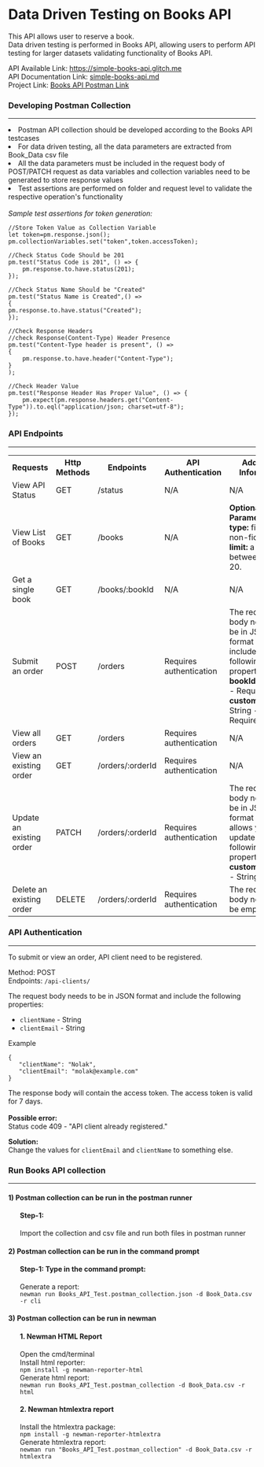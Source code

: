 # Data Driven Testing on Books API
This API allows user to reserve a book.<br> Data driven testing is performed in Books API, allowing users to perform API testing for larger datasets validating functionality of Books API.<br> 

API Available Link: https://simple-books-api.glitch.me<br>
API Documentation Link: [simple-books-api.md](https://github.com/vdespa/introduction-to-postman-course/blob/main/simple-books-api.md)<br>
Project Link: [Books API Postman Link](https://www.postman.com/nolakkapali/nolak-s-workspace/collection/6wqqlxq/books-api-test?action=share&creator=30401768 'Visit Postman')

### Developing Postman Collection
***
<li>Postman API collection should be developed according to the Books API testcases</li>
<li> For data driven testing, all the data parameters are extracted from Book_Data csv file</li>
<li> All the data parameters must be included in the request body of POST/PATCH request as data variables and collection variables need to be generated to store response values</li>
<li>Test assertions are performed on folder and request level to validate the respective operation's functionality</li>
<br>
<i>Sample test assertions for token generation:</i> <br> 

```
//Store Token Value as Collection Variable
let token=pm.response.json();
pm.collectionVariables.set("token",token.accessToken);

//Check Status Code Should be 201
pm.test("Status Code is 201", () => {
    pm.response.to.have.status(201);
});

//Check Status Name Should be "Created"
pm.test("Status Name is Created",() =>
{
pm.response.to.have.status("Created");
});

//Check Response Headers
//check Response(Content-Type) Header Presence 
pm.test("Content-Type header is present", () =>
{
    pm.response.to.have.header("Content-Type");
}
);

//Check Header Value
pm.test("Response Header Has Proper Value", () => {
    pm.expect(pm.response.headers.get("Content-Type")).to.eql("application/json; charset=utf-8");
});
```

### API Endpoints
***

<table>
<th>Requests</th>
<th>Http Methods</th>
<th>Endpoints</th>
<th>API Authentication</th>
<th>Additional Information</th>
<tr>
<td>View API Status</td>
<td>GET</td>
<td>/status</td>
<td>N/A</td>
<td>N/A</td>

</tr>
<tr>
<td>View List of Books</td>
<td>GET</td>
<td>/books</td>
<td>N/A</td>
<td><b>Optional Query Parameter:<br></b> <b>type:</b> fiction or non-fiction<br>
<b>limit:</b> a number between 1 and 20.</td>
</tr>
<tr>
<td>Get a single book</td>
<td>GET</td>
<td>/books/:bookId</td>
<td>N/A</td>
<td>N/A</td>
</tr>
<tr>
<td>Submit an order</td>
<td>POST</td>
<td>/orders</td>
<td>Requires authentication</td>
<td>The request body needs to be in JSON format and include the following properties:<br><b>bookId-</b> Integer - Required<br>
<b>customerName-</b> String - Required</td>
</tr>
<tr>
<td>View all orders</td>
<td>GET</td>
<td>/orders</td>
<td>Requires authentication</td>
<td>N/A</td>
</tr>
<tr>
<td>View an existing order</td>
<td>GET</td>
<td>/orders/:orderId</td>
<td>Requires authentication</td>
<td>N/A</td>
</tr>
<tr>
<td>Update an existing order</td>
<td>PATCH</td>
<td>/orders/:orderId</td>
<td>Requires authentication</td>
<td>The request body needs to be in JSON format and allows you to update the following properties:<br><b>customerName</b> - String</td>
</tr>
<tr>
<td>Delete an existing order</td>
<td>DELETE</td>
<td>/orders/:orderId</td>
<td>Requires authentication</td>
<td>The request body needs to be empty</td>
<td></td>
</tr>
</table>

### API Authentication
***

To submit or view an order, API client need to be registered.<br>

Method: POST<br>
Endpoints: `/api-clients/`<br> 

The request body needs to be in JSON format and include the following properties:

 - `clientName` - String
 - `clientEmail` - String

 Example

 ```
 {
    "clientName": "Nolak",
    "clientEmail": "molak@example.com"
}
 ```

The response body will contain the access token. The access token is valid for 7 days.<br>
<br>**Possible error:**<br>
Status code 409 - "API client already registered." <br>

<b>Solution:</b> <br>Change the values for `clientEmail` and `clientName` to something else.

### Run Books API collection 
***

#### 1) Postman collection can be run in the postman runner
<ol>

#### Step-1:
Import the collection and csv file and run both files in postman runner<br>
</ol>

#### 2) Postman collection can be run in the command prompt
<ol> 

#### Step-1: Type in the command prompt:

Generate a report:<br>
`newman run Books_API_Test.postman_collection.json -d Book_Data.csv -r cli`
</ol>

#### 3) Postman collection can be run in newman
<ol>

#### 1. Newman HTML Report<br>
Open the cmd/terminal<br>
Install html reporter:<br>
`npm install -g newman-reporter-html`<br>
Generate html report:<br>
`newman run Books_API_Test.postman_collection -d Book_Data.csv -r html`
#### 2. Newman htmlextra report
Install the htmlextra package:<br>
```npm install -g newman-reporter-htmlextra```
<br>Generate htmlextra report:<br>
```newman run "Books_API_Test.postman_collection" -d Book_Data.csv -r htmlextra```
</ol>


